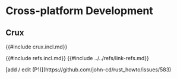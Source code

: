 # Cross-platform Development

## Crux

{{#include crux.incl.md}}

{{#include refs.incl.md}}
{{#include ../../refs/link-refs.md}}

<div class="hidden">
[add / edit (P1)](https://github.com/john-cd/rust_howto/issues/583)
</div>
